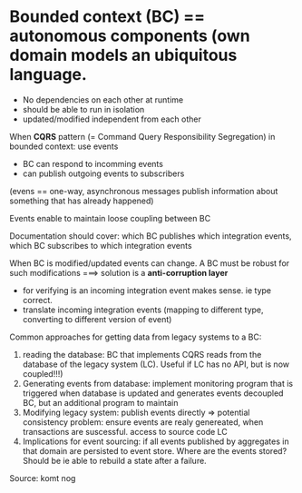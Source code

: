 # Bounded context (BC) == autonomous components (own domain models an ubiquitous language.
* No dependencies on each other at runtime
* should be able to run in isolation
* updated/modified independent from each other

When **CQRS** pattern (= Command Query Responsibility Segregation) in bounded context:
use events
* BC can respond to incomming events
* can publish outgoing events to subscribers

(evens == one-way, asynchronous messages publish information about something that has already happened)

Events enable to maintain loose coupling between BC

Documentation should cover: which BC publishes which integration events, which BC subscribes to which integration events

When BC is modified/updated events can change. A BC must be robust for such modifications
===> solution is a **anti-corruption layer**
* for verifying is an incoming integration event makes sense. ie type correct.
* translate incoming integration events (mapping to different type, converting to different version of event)

Common approaches for getting data from legacy systems to a BC:
1. reading the database: BC that implements CQRS reads from the database of the legacy system (LC). Useful if LC has no API, but is now coupled!!!)
1. Generating events from database: implement monitoring program that is triggered when database is updated and generates events
    decoupled BC, but an additional program to maintain
1. Modifying legacy system: publish events directly => potential consistency problem: ensure events are realy genereated, when transactions are suscessful.
    access to source code LC
1. Implications for event sourcing: if all events published by aggregates in that domain are persisted to event store. Where are the events stored? Should be ie able to rebuild a state after a failure.

Source: komt nog
